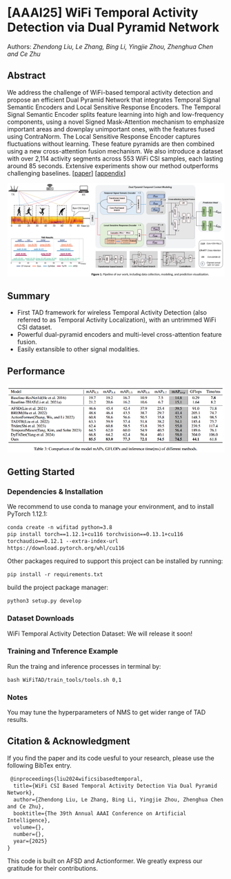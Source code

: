 # [AAAI25] WiFi Temporal Activity Detection via Dual Pyramid Network
Authors: *Zhendong Liu, Le Zhang, Bing Li, Yingjie Zhou, Zhenghua Chen and Ce Zhu*

## Abstract
We address the challenge of WiFi-based temporal activity detection and  propose an efficient Dual Pyramid Network that integrates Temporal Signal Semantic Encoders and Local Sensitive Response Encoders. The Temporal Signal Semantic Encoder splits feature learning into high and low-frequency components, using a novel Signed Mask-Attention mechanism to emphasize important areas and downplay unimportant ones, with the features fused using ContraNorm. The Local Sensitive Response Encoder captures fluctuations without learning. These feature pyramids are then combined using a new cross-attention fusion mechanism. We also introduce a dataset with over 2,114 activity segments across 553 WiFi CSI samples, each lasting around 85 seconds. Extensive experiments show our method outperforms challenging baselines. [[paper](https://github.com/AVC2-UESTC/WiFiTAD/blob/main/mainPaper.pdf)] [[appendix](https://github.com/AVC2-UESTC/WiFiTAD/blob/main/Appendix.pdf)] 

 <p align="center">
 <img width="700" src="figures/1741098982203.png">
 </p>

## Summary 
- First TAD framework for wireless Temporal Activity Detection (also referred to as Temporal Activity Localization), with an untrimmed WiFi CSI dataset.
- Powerful dual-pyramid encoders and multi-level cross-attention feature fusion.
- Easily extansible to other signal modalities.

## Performance

![](figures/performance.png)

## Getting Started
### Dependencies & Installation
We recommend to use conda to manage your environment, and to install PyTorch 1.12.1:

```
conda create -n wifitad python=3.8
pip install torch==1.12.1+cu116 torchvision==0.13.1+cu116 torchaudio==0.12.1 --extra-index-url https://download.pytorch.org/whl/cu116
```

Other packages required to support this project can be installed by running:

```
pip install -r requirements.txt
```

build the project package manager: 

```
python3 setup.py develop
```

### Dataset Downloads
WiFi Temporal Activity Detection Dataset: We will release it soon!

### Training and Tnference Example
Run the traing and inference processes in terminal by: 

```
bash WiFiTAD/train_tools/tools.sh 0,1
```

### Notes
You may tune the hyperparameters of NMS to get wider range of TAD results.

## Citation & Acknowledgment
If you find the paper and its code uesful to your research, please use the following BibTex entry.

```
 @inproceedings{liu2024wificsibasedtemporal,
  title={WiFi CSI Based Temporal Activity Detection Via Dual Pyramid Network},
  author={Zhendong Liu, Le Zhang, Bing Li, Yingjie Zhou, Zhenghua Chen and Ce Zhu},
  booktitle={The 39th Annual AAAI Conference on Artificial Intelligence},
  volume={},
  number={},
  year={2025}
}
```

This code is built on AFSD and Actionformer. We greatly express our gratitude for their contributions.

